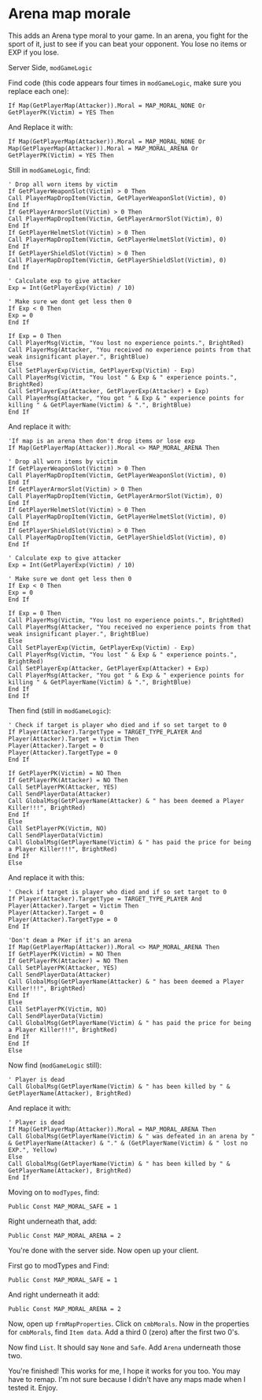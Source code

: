# Arena map morale

This adds an Arena type moral to your game. In an arena, you fight for the sport of it, just to see if you can beat your opponent. You lose no items or EXP if you lose.

Server Side, ```modGameLogic```

Find code (this code appears four times in ```modGameLogic```, make sure you replace each one):

```vba
If Map(GetPlayerMap(Attacker)).Moral = MAP_MORAL_NONE Or GetPlayerPK(Victim) = YES Then
```

And Replace it with:

```vba
If Map(GetPlayerMap(Attacker)).Moral = MAP_MORAL_NONE Or Map(GetPlayerMap(Attacker)).Moral = MAP_MORAL_ARENA Or GetPlayerPK(Victim) = YES Then
```

Still in ```modGameLogic```, find:

```vba
' Drop all worn items by victim
If GetPlayerWeaponSlot(Victim) > 0 Then
Call PlayerMapDropItem(Victim, GetPlayerWeaponSlot(Victim), 0)
End If
If GetPlayerArmorSlot(Victim) > 0 Then
Call PlayerMapDropItem(Victim, GetPlayerArmorSlot(Victim), 0)
End If
If GetPlayerHelmetSlot(Victim) > 0 Then
Call PlayerMapDropItem(Victim, GetPlayerHelmetSlot(Victim), 0)
End If
If GetPlayerShieldSlot(Victim) > 0 Then
Call PlayerMapDropItem(Victim, GetPlayerShieldSlot(Victim), 0)
End If

' Calculate exp to give attacker
Exp = Int(GetPlayerExp(Victim) / 10)

' Make sure we dont get less then 0
If Exp < 0 Then
Exp = 0
End If

If Exp = 0 Then
Call PlayerMsg(Victim, "You lost no experience points.", BrightRed)
Call PlayerMsg(Attacker, "You received no experience points from that weak insignificant player.", BrightBlue)
Else
Call SetPlayerExp(Victim, GetPlayerExp(Victim) - Exp)
Call PlayerMsg(Victim, "You lost " & Exp & " experience points.", BrightRed)
Call SetPlayerExp(Attacker, GetPlayerExp(Attacker) + Exp)
Call PlayerMsg(Attacker, "You got " & Exp & " experience points for killing " & GetPlayerName(Victim) & ".", BrightBlue)
End If
```

And replace it with:

```vba
'If map is an arena then don't drop items or lose exp
If Map(GetPlayerMap(Attacker)).Moral <> MAP_MORAL_ARENA Then

' Drop all worn items by victim
If GetPlayerWeaponSlot(Victim) > 0 Then
Call PlayerMapDropItem(Victim, GetPlayerWeaponSlot(Victim), 0)
End If
If GetPlayerArmorSlot(Victim) > 0 Then
Call PlayerMapDropItem(Victim, GetPlayerArmorSlot(Victim), 0)
End If
If GetPlayerHelmetSlot(Victim) > 0 Then
Call PlayerMapDropItem(Victim, GetPlayerHelmetSlot(Victim), 0)
End If
If GetPlayerShieldSlot(Victim) > 0 Then
Call PlayerMapDropItem(Victim, GetPlayerShieldSlot(Victim), 0)
End If

' Calculate exp to give attacker
Exp = Int(GetPlayerExp(Victim) / 10)

' Make sure we dont get less then 0
If Exp < 0 Then
Exp = 0
End If

If Exp = 0 Then
Call PlayerMsg(Victim, "You lost no experience points.", BrightRed)
Call PlayerMsg(Attacker, "You received no experience points from that weak insignificant player.", BrightBlue)
Else
Call SetPlayerExp(Victim, GetPlayerExp(Victim) - Exp)
Call PlayerMsg(Victim, "You lost " & Exp & " experience points.", BrightRed)
Call SetPlayerExp(Attacker, GetPlayerExp(Attacker) + Exp)
Call PlayerMsg(Attacker, "You got " & Exp & " experience points for killing " & GetPlayerName(Victim) & ".", BrightBlue)
End If
End If
```

Then find (still in ```modGameLogic```):

```vba
' Check if target is player who died and if so set target to 0
If Player(Attacker).TargetType = TARGET_TYPE_PLAYER And Player(Attacker).Target = Victim Then
Player(Attacker).Target = 0
Player(Attacker).TargetType = 0
End If

If GetPlayerPK(Victim) = NO Then
If GetPlayerPK(Attacker) = NO Then
Call SetPlayerPK(Attacker, YES)
Call SendPlayerData(Attacker)
Call GlobalMsg(GetPlayerName(Attacker) & " has been deemed a Player Killer!!!", BrightRed)
End If
Else
Call SetPlayerPK(Victim, NO)
Call SendPlayerData(Victim)
Call GlobalMsg(GetPlayerName(Victim) & " has paid the price for being a Player Killer!!!", BrightRed)
End If
Else
```

And replace it with this:

```vba
' Check if target is player who died and if so set target to 0
If Player(Attacker).TargetType = TARGET_TYPE_PLAYER And Player(Attacker).Target = Victim Then
Player(Attacker).Target = 0
Player(Attacker).TargetType = 0
End If

'Don't deam a PKer if it's an arena
If Map(GetPlayerMap(Attacker)).Moral <> MAP_MORAL_ARENA Then
If GetPlayerPK(Victim) = NO Then
If GetPlayerPK(Attacker) = NO Then
Call SetPlayerPK(Attacker, YES)
Call SendPlayerData(Attacker)
Call GlobalMsg(GetPlayerName(Attacker) & " has been deemed a Player Killer!!!", BrightRed)
End If
Else
Call SetPlayerPK(Victim, NO)
Call SendPlayerData(Victim)
Call GlobalMsg(GetPlayerName(Victim) & " has paid the price for being a Player Killer!!!", BrightRed)
End If
End If
Else
```

Now find (```modGameLogic``` still):

```vba
' Player is dead
Call GlobalMsg(GetPlayerName(Victim) & " has been killed by " & GetPlayerName(Attacker), BrightRed)
```

And replace it with:

```vba
' Player is dead
If Map(GetPlayerMap(Attacker)).Moral = MAP_MORAL_ARENA Then
Call GlobalMsg(GetPlayerName(Victim) & " was defeated in an arena by " & GetPlayerName(Attacker) & "." & (GetPlayerName(Victim) & " lost no EXP.", Yellow)
Else
Call GlobalMsg(GetPlayerName(Victim) & " has been killed by " & GetPlayerName(Attacker), BrightRed)
End If
```

Moving on to ```modTypes```, find:

```vba
Public Const MAP_MORAL_SAFE = 1
```

Right underneath that, add:

```vba
Public Const MAP_MORAL_ARENA = 2
```

You're done with the server side. Now open up your client.

First go to modTypes and Find:

```vba
Public Const MAP_MORAL_SAFE = 1
```

And right underneath it add:

```vba
Public Const MAP_MORAL_ARENA = 2
```

Now, open up ```frmMapProperties```. Click on ```cmbMorals```. Now in the properties for ```cmbMorals```, find ```Item data```. Add a third 0 (zero) after the first two 0's.

Now find ```List```. It should say ```None``` and ```Safe```. Add ```Arena``` underneath those two.

You're finished! This works for me, I hope it works for you too. You may have to remap. I'm not sure because I didn't have any maps made when I tested it. Enjoy.